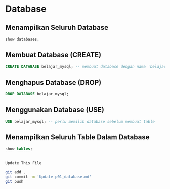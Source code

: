 # Database

## Menampilkan Seluruh Database
```sql
show databases;
```

## Membuat Database (CREATE)
```sql
CREATE DATABASE belajar_mysql; -- membuat database dengan nama 'belajar_mysql'
```

## Menghapus Database (DROP)
```sql
DROP DATABASE belajar_mysql;
```

## Menggunakan Database (USE)
```sql
USE belajar_mysql; -- perlu memilih database sebelum membuat table
```

## Menampilkan Seluruh Table Dalam Database
```sql
show tables;
```

##
```bash
Update This File
```
```bash
git add .
git commit -m 'Update p01_database.md'
git push

```
